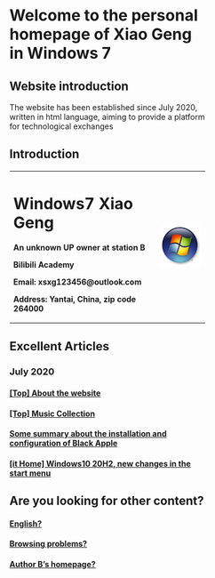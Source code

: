 <html>
<head>
</head>
<body>
      <div style="width:70%;margin:0 auto">
<P><h1>Welcome to the personal homepage of Xiao Geng in Windows 7</h1></P>
<P><h2>Website introduction</h2></P>
<P><a>The website has been established since July 2020, written in html language, aiming to provide a platform for technological exchanges</a></P>
<P><h2>Introduction</h2></P>
<table border="0">
  <tr>
    <td width="75%">
      <h1>Windows7 Xiao Geng</h1>
      <p><b>An unknown UP owner at station B</b></p>
      <p><b>Bilibili Academy</b></p>
      <p><b>Email: xsxg123456@outlook.com</b></p>
      <p><b>Address: Yantai, China, zip code 264000</b></p>
    </td>
    <td width="25%">
      <img src="Windows7.jpg" width="100%">
    </td>
  </tr>
</table>
<p><h2>Excellent Articles</h2></p>
<p><h3>July 2020</h3></P>
  <p><h4><a href="0.html">[Top] About the website</a></H4></p>
<p><h4><a href="1.html">[Top] Music Collection</a></h4></p>
<p><h4><a href="2.html">Some summary about the installation and configuration of Black Apple</a></H4></p>
<p><h4><a href="3.html">[it Home] Windows10 20H2, new changes in the start menu</a></H4></p>
<p><h2>Are you looking for other content? </h2></p>
<p><h4><a href="English.html">English? </a></h4></p>
 <p><h4><a href="problems.html">Browsing problems? </a></h4></p>
 <p><h4><a href="https://space.bilibili.com/443161706">Author B’s homepage? </a></h4></p>
  </div>
 </body>
</html>
